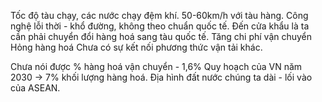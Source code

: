 Tốc độ tàu chạy, các nước chạy đệm khí. 50-60km/h với tàu hàng.
Công nghệ lỗi thời - khổ đường, không theo chuẩn quốc tế. Đến cửa khẩu là ta cần phải chuyển đổi hàng hoá sang tàu quốc tế.
	Tăng chi phí vận chuyển 
	Hỏng hàng hoá
Chưa có sự kết nối phương thức vận tải khác.

Chưa nói được % hàng hoá vận chuyển - 1,6%
Quy hoạch của VN năm 2030 -> 7% khối lượng hàng hoá.
Địa hình đất nước chúng ta dài - lối vào của ASEAN.